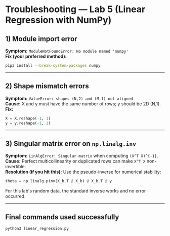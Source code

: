 # Troubleshooting — Lab 5 (Linear Regression with NumPy)

## 1) Module import error
**Symptom:** `ModuleNotFoundError: No module named 'numpy'`  
**Fix (your preferred method):**
```bash
pip3 install --break-system-packages numpy
```

---

## 2) Shape mismatch errors
**Symptom:** `ValueError: shapes (N,2) and (M,1) not aligned`  
**Cause:** X and y must have the same number of rows; y should be 2D (N,1).  
**Fix:**
```python
X = X.reshape(-1, 1)
y = y.reshape(-1, 1)
```

---

## 3) Singular matrix error on `np.linalg.inv`
**Symptom:** `LinAlgError: Singular matrix` when computing `(X^T X)^{-1}`.  
**Cause:** Perfect multicollinearity or duplicated rows can make `X^T X` non-invertible.  
**Resolution (if you hit this):** Use the pseudo-inverse for numerical stability:
```python
theta = np.linalg.pinv(X_b.T @ X_b) @ X_b.T @ y
```
For this lab's random data, the standard inverse works and no error occurred.

---

## Final commands used successfully
```bash
python3 linear_regression.py
```